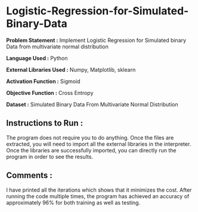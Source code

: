 # Logistic-Regression-for-Simulated-Binary-Data

<b>Problem Statement :</b> Implement Logistic Regression for Simulated binary Data
from multivariate normal distribution

<b>Language Used :</b> Python

<b>External Libraries Used :</b> Numpy, Matplotlib, sklearn

<b>Activation Function :</b> Sigmoid

<b>Objective Function :</b> Cross Entropy

<b>Dataset :</b> Simulated Binary Data From Multivariate Normal Distribution

## Instructions to Run :

The program does not require you to do anything. Once the files are extracted,
you will need to import all the external libraries in the interpreter.
Once the libraries are successfully imported, you can directly run the program in
order to see the results.

## Comments :
I have printed all the iterations which shows that it minimizes the cost.
After running the code multiple times, the program has achieved an accuracy of
approximately 96% for both training as well as testing.
